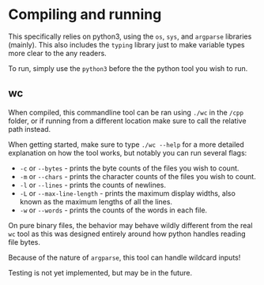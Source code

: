 # Compiling and running

This specifically relies on python3, using the `os`, `sys`, and `argparse` libraries (mainly). This also includes the `typing` library just to make variable types more clear to the any readers.

To run, simply use the `python3` before the the python tool you wish to run.

## wc

When compiled, this commandline tool can be ran using `./wc` in the `/cpp` folder, or if running from a different location make sure to call the relative path instead.

When getting started, make sure to type `./wc --help` for a more detailed explanation on how the tool works, but notably you can run several flags:
* `-c` or `--bytes` - prints the byte counts of the files you wish to count.
* `-m` or `--chars` - prints the character counts of the files you wish to count.
* `-l` or `--lines` - prints the counts of newlines.
* `-L` or `--max-line-length` - prints the maximum display widths, also known as the maximum lengths of all the lines.
* `-w` or `--words` - prints the counts of the words in each file.

On pure binary files, the behavior may behave wildly different from the real `wc` tool as this was designed entirely around how python handles reading file bytes.

Because of the nature of `argparse`, this tool can handle wildcard inputs!

Testing is not yet implemented, but may be in the future.